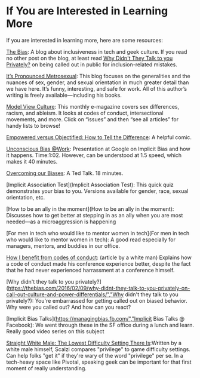 # If You are Interested in Learning More

If you are interested in learning more, here are some resources:

[The Bias](http://thebias.com/): A blog about inclusiveness in tech and geek culture. If you read no other post on the blog, at least read [Why Didn't They Talk to you Privately?](http://thebias.com/2016/02/09/why-didnt-they-talk-to-you-privately-on-call-out-culture-and-power-differentials/) on being called out in public for inclusion-related mistakes.

[It’s Pronounced Metrosexual](https://www.google.com/url?q=http://itspronouncedmetrosexual.com/&sa=D&ust=1454345389673000&usg=AFQjCNFdPOgKazza5iKdNTaGZYUiOxmtyQ): This blog focuses on the generalities and the nuances of sex, gender, and sexual orientation in much greater detail than we have here. It’s funny, interesting, and safe for work. All of this author’s writing is freely available—including his books.

[Model View Culture](https://www.google.com/url?q=https://modelviewculture.com/&sa=D&ust=1454345389674000&usg=AFQjCNF6B-zi908X8tLZTiixpC7kvosq3A): This monthly e-magazine covers sex differences, racism, and ableism. It looks at codes of conduct, intersectional movements, and more. Click on “issues” and then “see all articles” for handy lists to browse!

[Empowered versus Objectified: How to Tell the Difference](http://everydayfeminism.com/2015/04/empowered-vs-objectified/): A helpful comic. 

[Unconscious Bias @Work](https://www.youtube.com/watch?v=nLjFTHTgEVU):	Presentation at Google on Implicit Bias and how it happens. Time:1:02. However, can be understood at 1.5 speed, which makes it 40 minutes.

[Overcoming our Biases](http://www.ted...ign=tedspread): A Ted Talk. 18 minutes. 

[Implicit Association Test](Implicit Association Test): This quick quiz demonstrates your bias to you. Versions available for gender, race, sexual orientation, etc.

[How to be an ally in the moment](How to be an ally in the moment): Discusses how to get better at stepping in as an ally when you are most needed—as a microaggression is happening

[For men in tech who would like to mentor women in tech](For men in tech who would like to mentor women in tech):	A good read especially for managers, mentors, and buddies in our office.

[How I benefit from codes of conduct](https://medium...10#.oni8rx1ig): (article by a white man) Explains how a code of conduct made his conference experience better, despite the fact that he had never experienced harrassment at a conference himself.

[Why didn't they talk to you privately?](https://thebias.com/2016/02/09/why-didnt-they-talk-to-you-privately-on-call-out-culture-and-power-differentials/","Why didn't they talk to you privately?):	You're embarrassed for getting called out on biased behavior. Why were you called out? And how can you react?

[Implicit Bias Talks](https://managingbias.fb.com/","Implicit Bias Talks @ Facebook):	We went through these in the SF office during a lunch and learn. Really good video series on this subject

[Straight White Male: The Lowest Difficulty Setting There Is](http://whatever.scalzi.com/2012/05/15/straight-white-male-the-lowest-difficulty-setting-there-is/):Written by a white male himself, Scalzi compares "privilege" to game difficulty settings. Can help folks "get it" if they're wary of the word "privilege" per se. In a tech-heavy space like Pivotal, speaking geek can be important for that first moment of really understanding.

